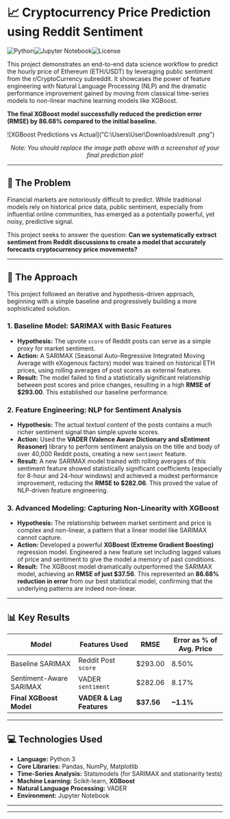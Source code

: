 # 📈 Cryptocurrency Price Prediction using Reddit Sentiment

![Python](https://img.shields.io/badge/python-3.9-blue.svg)![Jupyter Notebook](https://img.shields.io/badge/jupyter-notebook-orange.svg)![License](https://img.shields.io/badge/license-MIT-green.svg)

This project demonstrates an end-to-end data science workflow to predict the hourly price of Ethereum (ETH/USDT) by leveraging public sentiment from the r/CryptoCurrency subreddit. It showcases the power of feature engineering with Natural Language Processing (NLP) and the dramatic performance improvement gained by moving from classical time-series models to non-linear machine learning models like XGBoost.

**The final XGBoost model successfully reduced the prediction error (RMSE) by 86.68% compared to the initial baseline.**

![XGBoost Predictions vs Actual]("C:\Users\User\Downloads\result .png")
*<p align="center">Note: You should replace the image path above with a screenshot of your final prediction plot!</p>*

---

## 🚀 The Problem

Financial markets are notoriously difficult to predict. While traditional models rely on historical price data, public sentiment, especially from influential online communities, has emerged as a potentially powerful, yet noisy, predictive signal.

This project seeks to answer the question: **Can we systematically extract sentiment from Reddit discussions to create a model that accurately forecasts cryptocurrency price movements?**

---

## 🔧 The Approach

This project followed an iterative and hypothesis-driven approach, beginning with a simple baseline and progressively building a more sophisticated solution.

### 1. Baseline Model: SARIMAX with Basic Features
*   **Hypothesis:** The upvote `score` of Reddit posts can serve as a simple proxy for market sentiment.
*   **Action:** A SARIMAX (Seasonal Auto-Regressive Integrated Moving Average with eXogenous factors) model was trained on historical ETH prices, using rolling averages of post scores as external features.
*   **Result:** The model failed to find a statistically significant relationship between post scores and price changes, resulting in a high **RMSE of $293.00**. This established our baseline performance.

### 2. Feature Engineering: NLP for Sentiment Analysis
*   **Hypothesis:** The actual *textual content* of the posts contains a much richer sentiment signal than simple upvote scores.
*   **Action:** Used the **VADER (Valence Aware Dictionary and sEntiment Reasoner)** library to perform sentiment analysis on the title and body of over 40,000 Reddit posts, creating a new `sentiment` feature.
*   **Result:** A new SARIMAX model trained with rolling averages of this sentiment feature showed statistically significant coefficients (especially for 8-hour and 24-hour windows) and achieved a modest performance improvement, reducing the **RMSE to $282.06**. This proved the value of NLP-driven feature engineering.

### 3. Advanced Modeling: Capturing Non-Linearity with XGBoost
*   **Hypothesis:** The relationship between market sentiment and price is complex and non-linear, a pattern that a linear model like SARIMAX cannot capture.
*   **Action:** Developed a powerful **XGBoost (Extreme Gradient Boosting)** regression model. Engineered a new feature set including lagged values of price and sentiment to give the model a memory of past conditions.
*   **Result:** The XGBoost model dramatically outperformed the SARIMAX model, achieving an **RMSE of just $37.56**. This represented an **86.68% reduction in error** from our best statistical model, confirming that the underlying patterns are indeed non-linear.

---

## 📊 Key Results

| Model                     | Features Used         | RMSE      | Error as % of Avg. Price |
| ------------------------- | --------------------- | --------- | ------------------------ |
| Baseline SARIMAX          | Reddit Post `score`   | $293.00   | 8.50%                    |
| Sentiment-Aware SARIMAX   | VADER `sentiment`     | $282.06   | 8.17%                    |
| **Final XGBoost Model**   | **VADER & Lag Features** | **$37.56** | **~1.1%**                |

---

## 💻 Technologies Used

*   **Language:** Python 3
*   **Core Libraries:** Pandas, NumPy, Matplotlib
*   **Time-Series Analysis:** Statsmodels (for SARIMAX and stationarity tests)
*   **Machine Learning:** Scikit-learn, **XGBoost**
*   **Natural Language Processing:** VADER
*   **Environment:** Jupyter Notebook

---



---
